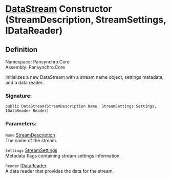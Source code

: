 # [DataStream](Pansynchro.Core.DataStream.html) Constructor (StreamDescription, StreamSettings, IDataReader)

## Definition

Namespace: Pansynchro.Core<BR>
Assembly: Pansynchro.Core

Initializes a new DataStream with a stream name object, settings metadata, and a data reader.

### Signature:
```
public DataStream(StreamDescription Name, StreamSettings Settings, IDataReader Reader)
```

### Parameters:
`Name` [StreamDescription](Pansynchro.Core.StreamDescription.html)<BR>
The name of the stream.

`Settings` [StreamSettings](Pansynchro.Core.StreamSettings.html)<BR>
Metadata flags containing stream settings information.

`Reader` [IDataReader](https://docs.microsoft.com/en-us/dotnet/api/system.data.idatareader?view=net-6.0)<BR>
A data reader that provides the data for the stream.
